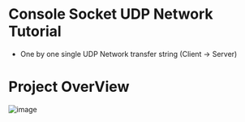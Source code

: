 # Console Socket UDP Network Tutorial

  *  One by one single UDP Network transfer string  (Client → Server)

# Project OverView

![image](https://github.com/Wei-Tsung-Lin/CsharpSocketUDP/blob/main/demo.jpg)

